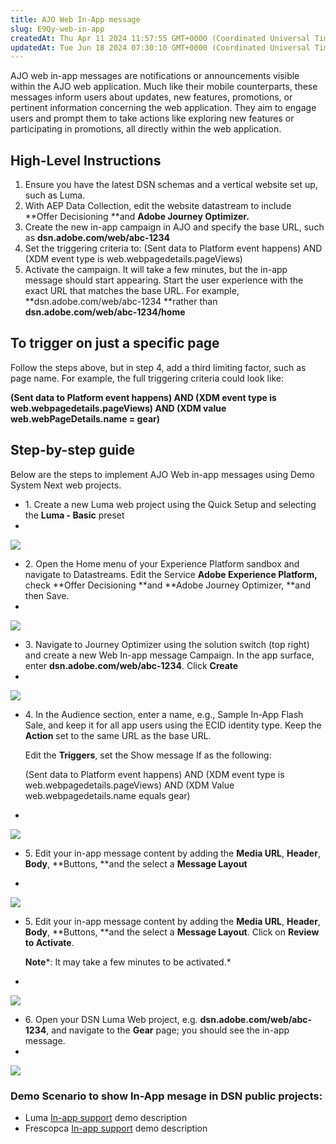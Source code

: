 ```yaml
---
title: AJO Web In-App message
slug: E9Qy-web-in-app
createdAt: Thu Apr 11 2024 11:57:55 GMT+0000 (Coordinated Universal Time)
updatedAt: Tue Jun 18 2024 07:30:10 GMT+0000 (Coordinated Universal Time)
---
```


AJO web in-app messages are notifications or announcements visible within the AJO web application. Much like their mobile counterparts, these messages inform users about updates, new features, promotions, or pertinent information concerning the web application. They aim to engage users and prompt them to take actions like exploring new features or participating in promotions, all directly within the web application.

## High-Level Instructions

1. Ensure you have the latest DSN schemas and a vertical website set up, such as Luma.
2. With AEP Data Collection, edit the website datastream to include **Offer Decisioning **and **Adobe Journey Optimizer.**
3. Create the new in-app campaign in AJO and specify the base URL, such as **dsn.adobe.com/web/abc-1234**&#x20;
4. Set the triggering criteria to: (Sent data to Platform event happens) AND (XDM event type is web.webpagedetails.pageViews)
5. Activate the campaign. It will take a few minutes, but the in-app message should start appearing. Start the user experience with the exact URL that matches the base URL. For example, **dsn.adobe.com/web/abc-1234 **rather than **dsn.adobe.com/web/abc-1234/home**



## To trigger on just a specific page

Follow the steps above, but in step 4, add a third limiting factor, such as page name. For example, the full triggering criteria could look like:&#x20;

**(Sent data to Platform event happens) AND (XDM event type is web.webpagedetails.pageViews) AND (XDM value web.webPageDetails.name = gear)**



## Step-by-step guide

Below are the steps to implement AJO Web in-app messages using Demo System Next web projects.



- 1\. Create a new Luma web project using the Quick Setup and selecting the **Luma - Basic** preset
-

  ![](../../assets/3DiqcRAulhjZ9cJA8_qVK_cleanshot-2024-04-11-at-143657.png)

* 2\. Open the Home menu of your Experience Platform sandbox and navigate to Datastreams. Edit the Service **Adobe Experience Platform,** check **Offer Decisioning **and **Adobe Journey Optimizer, **and then Save.
*

  ![](../../assets/5mpAUNKmM3SQmZ76LtAMs_cleanshot-2024-04-11-at-140953.png)

- 3\. Navigate to Journey Optimizer using the solution switch (top right) and create a new Web In-app message Campaign. In the app surface, enter **dsn.adobe.com/web/abc-1234**. Click **Create**
-

  ![](../../assets/cgBOhA7zqV3L2voAWT3o7_cleanshot-2024-04-11-at-141323.png)

* 4\. In the Audience section, enter a name, e.g., Sample In-App Flash Sale, and keep it for all app users using the ECID identity type. Keep the **Action** set to the same URL as the base URL.&#x20;

  Edit the **Triggers**, set the Show message If as the following:&#x20;

  (Sent data to Platform event happens) AND (XDM event type is web.webpagedetails.pageViews) AND (XDM Value web.webpagedetails.name equals gear)


*

  ![](../../assets/HA1iQXqWz2K3vW8eOIw7X_cleanshot-2024-04-11-at-142638.png)

- 5\. Edit your in-app message content by adding the **Media URL**, **Header**, **Body**, **Buttons, **and the select a **Message Layout**


-

  ![](../../assets/Lrx87gcKB0if_GMGjUo_b_cleanshot-2024-04-11-at-142942.png)

* 5\. Edit your in-app message content by adding the **Media URL**, **Header**, **Body**, **Buttons, **and the select a **Message Layout**. Click on **Review to Activate**.&#x20;

  **Note***: It may take a few minutes to be activated.*


*

  ![](../../assets/Lrx87gcKB0if_GMGjUo_b_cleanshot-2024-04-11-at-142942.png)

- 6\. Open your DSN Luma Web project, e.g. **dsn.adobe.com/web/abc-1234**, and navigate to the **Gear** page; you should see the in-app message.
-

  ![](../../assets/HUHlHIz7afERDhwqLa9Ct_cleanshot-2024-04-11-at-143450.png)

### Demo Scenario to show In-App mesage in DSN public projects:



- Luma [In-app support](<../Demo System Next/In-app support.md>) demo description
- Frescopca [In-app support](<../Demo System Next/In-app support.md>) demo description

